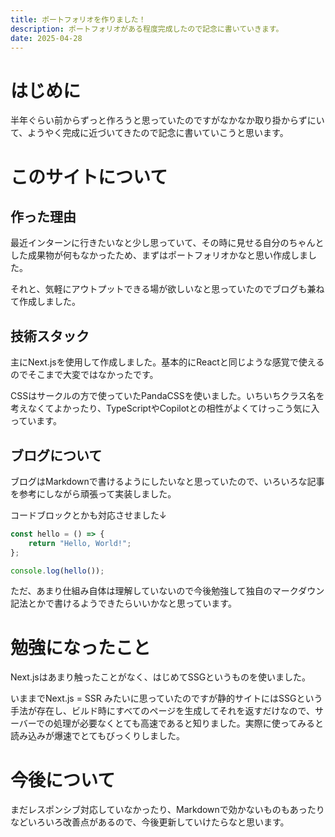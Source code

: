 ```yaml
---
title: ポートフォリオを作りました！
description: ポートフォリオがある程度完成したので記念に書いていきます。
date: 2025-04-28
---
```


# はじめに

半年ぐらい前からずっと作ろうと思っていたのですがなかなか取り掛からずにいて、ようやく完成に近づいてきたので記念に書いていこうと思います。

# このサイトについて

## 作った理由

最近インターンに行きたいなと少し思っていて、その時に見せる自分のちゃんとした成果物が何もなかったため、まずはポートフォリオかなと思い作成しました。

それと、気軽にアウトプットできる場が欲しいなと思っていたのでブログも兼ねて作成しました。

## 技術スタック

主にNext.jsを使用して作成しました。基本的にReactと同じような感覚で使えるのでそこまで大変ではなかったです。

CSSはサークルの方で使っていたPandaCSSを使いました。いちいちクラス名を考えなくてよかったり、TypeScriptやCopilotとの相性がよくてけっこう気に入っています。

## ブログについて

ブログはMarkdownで書けるようにしたいなと思っていたので、いろいろな記事を参考にしながら頑張って実装しました。

コードブロックとかも対応させました↓

```javascript
const hello = () => {
    return "Hello, World!";
};

console.log(hello());
```

ただ、あまり仕組み自体は理解していないので今後勉強して独自のマークダウン記法とかで書けるようできたらいいかなと思っています。

# 勉強になったこと

Next.jsはあまり触ったことがなく、はじめてSSGというものを使いました。

いままでNext.js = SSR みたいに思っていたのですが静的サイトにはSSGという手法が存在し、ビルド時にすべてのページを生成してそれを返すだけなので、サーバーでの処理が必要なくとても高速であると知りました。実際に使ってみると読み込みが爆速でとてもびっくりしました。

# 今後について

まだレスポンシブ対応していなかったり、Markdownで効かないものもあったりなどいろいろ改善点があるので、今後更新していけたらなと思います。
